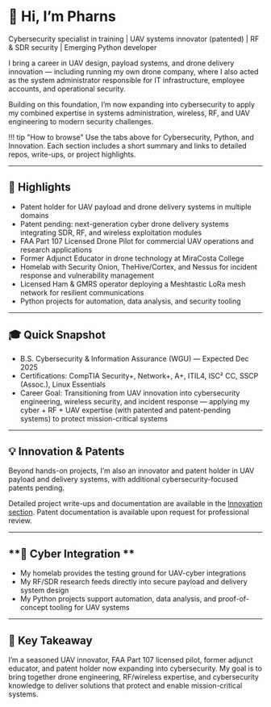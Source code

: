 # **👋 Hi, I’m Pharns**

Cybersecurity specialist in training | UAV systems innovator (patented) | RF & SDR security | Emerging Python developer  

I bring a career in UAV design, payload systems, and drone delivery innovation — including running my own drone company, where I also acted as the system administrator responsible for IT infrastructure, employee accounts, and operational security.  

Building on this foundation, I’m now expanding into cybersecurity to apply my combined expertise in systems administration, wireless, RF, and UAV engineering to modern security challenges.  

!!! tip "How to browse"
    Use the tabs above for Cybersecurity, Python, and Innovation. Each section includes a short summary and links to detailed repos, write-ups, or project highlights.


---

## **🚀 Highlights**
- Patent holder for UAV payload and drone delivery systems in multiple domains  
- Patent pending: next-generation cyber drone delivery systems integrating SDR, RF, and wireless exploitation modules  
- FAA Part 107 Licensed Drone Pilot for commercial UAV operations and research applications  
- Former Adjunct Educator in drone technology at MiraCosta College  
- Homelab with Security Onion, TheHive/Cortex, and Nessus for incident response and vulnerability management  
- Licensed Ham & GMRS operator deploying a Meshtastic LoRa mesh network for resilient communications  
- Python projects for automation, data analysis, and security tooling  

---

## **🎓 Quick Snapshot**
- B.S. Cybersecurity & Information Assurance (WGU) — Expected Dec 2025  
- Certifications: CompTIA Security+, Network+, A+, ITIL4, ISC² CC, SSCP (Assoc.), Linux Essentials  
- Career Goal: Transitioning from UAV innovation into cybersecurity engineering, wireless security, and incident response — applying my cyber + RF + UAV expertise (with patented and patent-pending systems) to protect mission-critical systems  

---

## **💡 Innovation & Patents**

Beyond hands-on projects, I’m also an innovator and patent holder in UAV payload and delivery systems, with additional cybersecurity-focused patents pending.  

Detailed project write-ups and documentation are available in the [Innovation section](innovation/). Patent documentation is available upon request for professional review.  

---
<!-- ## **🌟 Integration With My Cybersecurity Work** -->
## **🌟 Cyber Integration **
- My homelab provides the testing ground for UAV-cyber integrations  
- My RF/SDR research feeds directly into secure payload and delivery system design  
- My Python projects support automation, data analysis, and proof-of-concept tooling for UAV systems  

---

## 📌 **Key Takeaway**
I’m a seasoned UAV innovator, FAA Part 107 licensed pilot, former adjunct educator, and patent holder now expanding into cybersecurity. My goal is to bring together drone engineering, RF/wireless expertise, and cybersecurity knowledge to deliver solutions that protect and enable mission-critical systems.
